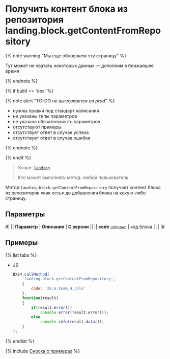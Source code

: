 # Получить контент блока из репозитория landing.block.getContentFromRepository

{% note warning "Мы еще обновляем эту страницу" %}

Тут может не хватать некоторых данных — дополним в ближайшее время

{% endnote %}

{% if build == 'dev' %}

{% note alert "TO-DO _не выгружается на prod_" %}

- нужны правки под стандарт написания
- не указаны типы параметров
- не указана обязательность параметров
- отсутствуют примеры
- отсутствует ответ в случае успеха
- отсутствует ответ в случае ошибки

{% endnote %}

{% endif %}

> Scope: [`landing`](../../../scopes/permissions.md)
>
> Кто может выполнять метод: любой пользователь

Метод `landing.block.getContentFromRepository` получает контент блока из репозитория «как есть» до добавления блока на какую-либо страницу.

## Параметры

#|
|| **Параметр** | **Описание** | **С версии** ||
|| **code**
[`unknown`](../../../data-types.md) | код блока | ||
|#

## Примеры

{% list tabs %}

- JS

    ```js
    BX24.callMethod(
        'landing.block.getContentFromRepository',
        {
            code: '28.6.team_4_cols'
        },
        function(result)
        {
            if(result.error())
                console.error(result.error());
            else
                console.info(result.data());
        }
    );
    ```

{% endlist %}

{% include [Сноска о примерах](../../../../_includes/examples.md) %}